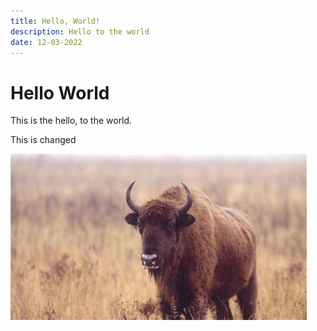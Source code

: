 ```yaml
---
title: Hello, World!
description: Hello to the world
date: 12-03-2022
---
```


# Hello World

This is the hello, to the world.

This is changed

![bizon](./bizon.jpg)